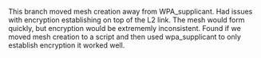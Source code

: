 This branch moved mesh creation away from WPA_supplicant. Had issues with encryption establishing on top of the L2 link. The mesh would form quickly, but encryption would be extrememly inconsistent. Found if we moved mesh creation to a script and then used wpa_supplicant to only establish encryption it worked well.
